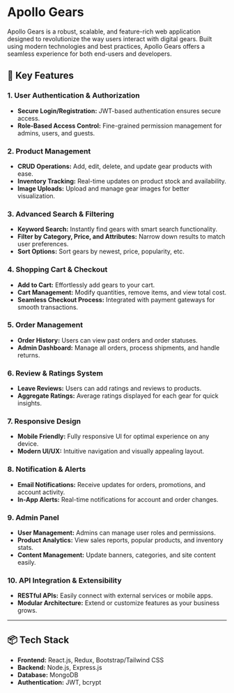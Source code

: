 # Apollo Gears

Apollo Gears is a robust, scalable, and feature-rich web application designed to revolutionize the way users interact with digital gears. Built using modern technologies and best practices, Apollo Gears offers a seamless experience for both end-users and developers.

## 🚀 Key Features

### 1. User Authentication & Authorization
- **Secure Login/Registration:** JWT-based authentication ensures secure access.
- **Role-Based Access Control:** Fine-grained permission management for admins, users, and guests.

### 2. Product Management
- **CRUD Operations:** Add, edit, delete, and update gear products with ease.
- **Inventory Tracking:** Real-time updates on product stock and availability.
- **Image Uploads:** Upload and manage gear images for better visualization.

### 3. Advanced Search & Filtering
- **Keyword Search:** Instantly find gears with smart search functionality.
- **Filter by Category, Price, and Attributes:** Narrow down results to match user preferences.
- **Sort Options:** Sort gears by newest, price, popularity, etc.

### 4. Shopping Cart & Checkout
- **Add to Cart:** Effortlessly add gears to your cart.
- **Cart Management:** Modify quantities, remove items, and view total cost.
- **Seamless Checkout Process:** Integrated with payment gateways for smooth transactions.

### 5. Order Management
- **Order History:** Users can view past orders and order statuses.
- **Admin Dashboard:** Manage all orders, process shipments, and handle returns.

### 6. Review & Ratings System
- **Leave Reviews:** Users can add ratings and reviews to products.
- **Aggregate Ratings:** Average ratings displayed for each gear for quick insights.

### 7. Responsive Design
- **Mobile Friendly:** Fully responsive UI for optimal experience on any device.
- **Modern UI/UX:** Intuitive navigation and visually appealing layout.

### 8. Notification & Alerts
- **Email Notifications:** Receive updates for orders, promotions, and account activity.
- **In-App Alerts:** Real-time notifications for account and order changes.

### 9. Admin Panel
- **User Management:** Admins can manage user roles and permissions.
- **Product Analytics:** View sales reports, popular products, and inventory stats.
- **Content Management:** Update banners, categories, and site content easily.

### 10. API Integration & Extensibility
- **RESTful APIs:** Easily connect with external services or mobile apps.
- **Modular Architecture:** Extend or customize features as your business grows.

---

## 📦 Tech Stack

- **Frontend:** React.js, Redux, Bootstrap/Tailwind CSS
- **Backend:** Node.js, Express.js
- **Database:** MongoDB
- **Authentication:** JWT, bcrypt
